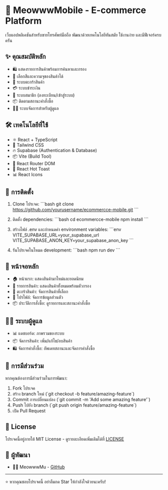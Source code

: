 # 📱 MeowwwMobile - E-commerce Platform

เว็บแอปพลิเคชันสำหรับขายโทรศัพท์มือถือ พัฒนาด้วยเทคโนโลยีทันสมัย ใช้งานง่าย และมีฟีเจอร์ครบครัน

## ✨ คุณสมบัติหลัก

- 🛍️ แสดงรายการสินค้าพร้อมการค้นหาและกรอง
- 🎨 เลือกสีและความจุของสินค้าได้
- 🛒 ระบบตะกร้าสินค้า
- 💳 ระบบชำระเงิน
- 👤 ระบบสมาชิก (ลงทะเบียน/เข้าสู่ระบบ)
- 📦 ติดตามสถานะคำสั่งซื้อ
- 👨‍💼 ระบบจัดการสำหรับผู้ดูแล

## 🛠️ เทคโนโลยีที่ใช้

- ⚛️ React + TypeScript
- 🎨 Tailwind CSS
- 🔥 Supabase (Authentication & Database)
- 📦 Vite (Build Tool)
- 🎯 React Router DOM
- 🍞 React Hot Toast
- 📊 React Icons

## 🚀 การติดตั้ง

1. Clone โปรเจค:
   \`\`\`bash
   git clone https://github.com/yourusername/ecommercce-mobile.git
   \`\`\`

2. ติดตั้ง dependencies:
   \`\`\`bash
   cd ecommercce-mobile
   npm install
   \`\`\`

3. สร้างไฟล์ .env และกำหนดค่า environment variables:
   \`\`\`env
   VITE_SUPABASE_URL=your_supabase_url
   VITE_SUPABASE_ANON_KEY=your_supabase_anon_key
   \`\`\`

4. รันโปรเจคในโหมด development:
   \`\`\`bash
   npm run dev
   \`\`\`

## 📱 หน้าจอหลัก

- 🏠 หน้าแรก: แสดงสินค้ามาใหม่และยอดนิยม
- 📱 รายการสินค้า: แสดงสินค้าทั้งหมดพร้อมตัวกรอง
- 🛒 ตะกร้าสินค้า: จัดการสินค้าที่เลือก
- 👤 โปรไฟล์: จัดการข้อมูลส่วนตัว
- 📦 ประวัติการสั่งซื้อ: ดูรายการและสถานะคำสั่งซื้อ

## 👨‍💼 ระบบผู้ดูแล

- 📊 แดชบอร์ด: ภาพรวมของระบบ
- 📦 จัดการสินค้า: เพิ่ม/แก้ไข/ลบสินค้า
- 🛍️ จัดการคำสั่งซื้อ: อัพเดทสถานะและจัดการคำสั่งซื้อ

## 🤝 การมีส่วนร่วม

หากคุณต้องการมีส่วนร่วมในการพัฒนา:

1. Fork โปรเจค
2. สร้าง branch ใหม่ (\`git checkout -b feature/amazing-feature\`)
3. Commit การเปลี่ยนแปลง (\`git commit -m 'Add some amazing feature'\`)
4. Push ไปยัง branch (\`git push origin feature/amazing-feature\`)
5. เปิด Pull Request

## 📝 License

โปรเจคนี้อยู่ภายใต้ MIT License - ดูรายละเอียดเพิ่มเติมได้ที่ [LICENSE](LICENSE)

## 👥 ผู้พัฒนา

- 👨‍💻 MeowwwMu - [GitHub](https://github.com/TitleKung-01)

---

⭐️ หากคุณชอบโปรเจคนี้ อย่าลืมกด Star ให้กำลังใจด้วยนะครับ!
